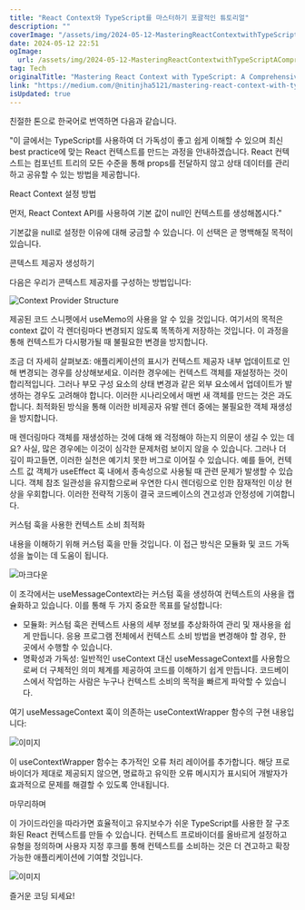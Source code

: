 ```yaml
---
title: "React Context와 TypeScript를 마스터하기 포괄적인 튜토리얼"
description: ""
coverImage: "/assets/img/2024-05-12-MasteringReactContextwithTypeScriptAComprehensiveTutorial_0.png"
date: 2024-05-12 22:51
ogImage: 
  url: /assets/img/2024-05-12-MasteringReactContextwithTypeScriptAComprehensiveTutorial_0.png
tag: Tech
originalTitle: "Mastering React Context with TypeScript: A Comprehensive Tutorial"
link: "https://medium.com/@nitinjha5121/mastering-react-context-with-typescript-a-comprehensive-tutorial-5bab5ef48a3b"
isUpdated: true
---
```





친절한 톤으로 한국어로 번역하면 다음과 같습니다.

"이 글에서는 TypeScript를 사용하여 더 가독성이 좋고 쉽게 이해할 수 있으며 최신 best practice에 맞는 React 컨텍스트를 만드는 과정을 안내하겠습니다. React 컨텍스트는 컴포넌트 트리의 모든 수준을 통해 props를 전달하지 않고 상태 데이터를 관리하고 공유할 수 있는 방법을 제공합니다.

React Context 설정 방법

먼저, React Context API를 사용하여 기본 값이 null인 컨텍스트를 생성해봅시다."



기본값을 null로 설정한 이유에 대해 궁금할 수 있습니다. 이 선택은 곧 명백해질 목적이 있습니다.

콘텍스트 제공자 생성하기

다음은 우리가 콘텍스트 제공자를 구성하는 방법입니다:

![Context Provider Structure](/assets/img/2024-05-12-MasteringReactContextwithTypeScriptAComprehensiveTutorial_1.png)



제공된 코드 스니펫에서 useMemo의 사용을 알 수 있을 것입니다. 여기서의 목적은 context 값이 각 렌더링마다 변경되지 않도록 똑똑하게 저장하는 것입니다. 이 과정을 통해 컨텍스트가 다시평가될 때 불필요한 변경을 방지합니다.

조금 더 자세히 살펴보죠: 애플리케이션의 표시가 컨텍스트 제공자 내부 업데이트로 인해 변경되는 경우를 상상해보세요. 이러한 경우에는 컨텍스트 객체를 재설정하는 것이 합리적입니다. 그러나 부모 구성 요소의 상태 변경과 같은 외부 요소에서 업데이트가 발생하는 경우도 고려해야 합니다. 이러한 시나리오에서 매번 새 객체를 만드는 것은 과도합니다. 최적화된 방식을 통해 이러한 비제공자 유발 렌더 중에는 불필요한 객체 재생성을 방지합니다.

매 렌더링마다 객체를 재생성하는 것에 대해 왜 걱정해야 하는지 의문이 생길 수 있는 데요? 사실, 많은 경우에는 이것이 심각한 문제처럼 보이지 않을 수 있습니다. 그러나 더 깊이 파고들면, 이러한 실천은 예기치 못한 버그로 이어질 수 있습니다. 예를 들어, 컨텍스트 값 객체가 useEffect 훅 내에서 종속성으로 사용될 때 관련 문제가 발생할 수 있습니다. 객체 참조 일관성을 유지함으로써 우연한 다시 렌더링으로 인한 잠재적인 이상 현상을 우회합니다. 이러한 전략적 기동이 결국 코드베이스의 견고성과 안정성에 기여합니다.

커스텀 훅을 사용한 컨텍스트 소비 최적화



내용을 이해하기 위해 커스텀 훅을 만들 것입니다. 이 접근 방식은 모듈화 및 코드 가독성을 높이는 데 도움이 됩니다.

![마크다운](/assets/img/2024-05-12-MasteringReactContextwithTypeScriptAComprehensiveTutorial_2.png)

이 조각에서는 useMessageContext라는 커스텀 훅을 생성하여 컨텍스트의 사용을 캡슐화하고 있습니다. 이를 통해 두 가지 중요한 목표를 달성합니다:

- 모듈화: 커스텀 훅은 컨텍스트 사용의 세부 정보를 추상화하여 관리 및 재사용을 쉽게 만듭니다. 응용 프로그램 전체에서 컨텍스트 소비 방법을 변경해야 할 경우, 한 곳에서 수행할 수 있습니다.
- 명확성과 가독성: 일반적인 useContext 대신 useMessageContext를 사용함으로써 더 구체적인 의미 체계를 제공하여 코드를 이해하기 쉽게 만듭니다. 코드베이스에서 작업하는 사람은 누구나 컨텍스트 소비의 목적을 빠르게 파악할 수 있습니다.



여기 useMessageContext 훅이 의존하는 useContextWrapper 함수의 구현 내용입니다:

![이미지](/assets/img/2024-05-12-MasteringReactContextwithTypeScriptAComprehensiveTutorial_3.png)

이 useContextWrapper 함수는 추가적인 오류 처리 레이어를 추가합니다. 해당 프로바이더가 제대로 제공되지 않으면, 명료하고 유익한 오류 메시지가 표시되어 개발자가 효과적으로 문제를 해결할 수 있도록 안내됩니다.

마무리하며



이 가이드라인을 따라가면 효율적이고 유지보수가 쉬운 TypeScript를 사용한 잘 구조화된 React 컨텍스트를 만들 수 있습니다. 컨텍스트 프로바이더를 올바르게 설정하고 유형을 정의하며 사용자 지정 후크를 통해 컨텍스트를 소비하는 것은 더 견고하고 확장 가능한 애플리케이션에 기여할 것입니다.

![이미지](/assets/img/2024-05-12-MasteringReactContextwithTypeScriptAComprehensiveTutorial_4.png)

즐거운 코딩 되세요!